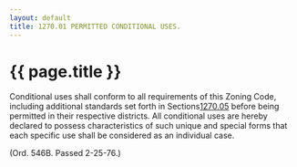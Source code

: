 ```yaml
---
layout: default 
title: 1270.01 PERMITTED CONDITIONAL USES.
---
```


{{ page.title }}
================

Conditional uses shall conform to all requirements of this Zoning Code,
including additional standards set forth in
Sections[1270.05](50d830fe.html) before being permitted in their
respective districts. All conditional uses are hereby declared to
possess characteristics of such unique and special forms that each
specific use shall be considered as an individual case.

(Ord. 546B. Passed 2-25-76.)
